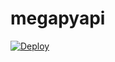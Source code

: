 # megapyapi
[![Deploy](https://www.herokucdn.com/deploy/button.svg)](https://heroku.com/deploy?template=https://github.com/SparshKaushik/megapyapi)
